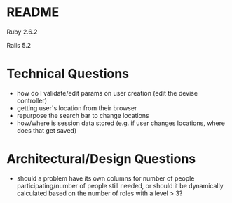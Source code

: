 # README

Ruby 2.6.2

Rails 5.2




# Technical Questions

* how do I validate/edit params on user creation (edit the devise controller)
* getting user's location from their browser
* repurpose the search bar to change locations
* how/where is session data stored (e.g. if user changes locations, where does that get saved)




# Architectural/Design Questions

* should a problem have its own columns for number of people participating/number of people still needed, or should it be dynamically calculated based on the number of roles with a level > 3?
